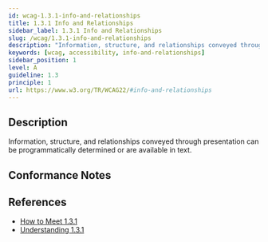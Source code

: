 ```yaml
---
id: wcag-1.3.1-info-and-relationships
title: 1.3.1 Info and Relationships
sidebar_label: 1.3.1 Info and Relationships
slug: /wcag/1.3.1-info-and-relationships
description: "Information, structure, and relationships conveyed through presentation can be programmatically determined or are available in text."
keywords: [wcag, accessibility, info-and-relationships]
sidebar_position: 1
level: A
guideline: 1.3
principle: 1
url: https://www.w3.org/TR/WCAG22/#info-and-relationships
---
```


## Description

Information, structure, and relationships conveyed through presentation can be programmatically determined or are available in text.

## Conformance Notes

<!-- Add your conformance notes and evaluation here -->

## References

- [How to Meet 1.3.1](https://www.w3.org/WAI/WCAG22/quickref/#info-and-relationships)
- [Understanding 1.3.1](https://www.w3.org/WAI/WCAG22/Understanding/info-and-relationships.html)



